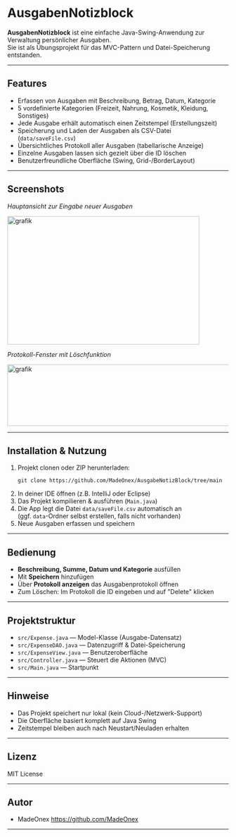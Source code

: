 # AusgabenNotizblock

**AusgabenNotizblock** ist eine einfache Java-Swing-Anwendung zur Verwaltung persönlicher Ausgaben.  
Sie ist als Übungsprojekt für das MVC-Pattern und Datei-Speicherung entstanden.

---

## Features

- Erfassen von Ausgaben mit Beschreibung, Betrag, Datum, Kategorie
- 5 vordefinierte Kategorien (Freizeit, Nahrung, Kosmetik, Kleidung, Sonstiges)
- Jede Ausgabe erhält automatisch einen Zeitstempel (Erstellungszeit)
- Speicherung und Laden der Ausgaben als CSV-Datei (`data/saveFile.csv`)
- Übersichtliches Protokoll aller Ausgaben (tabellarische Anzeige)
- Einzelne Ausgaben lassen sich gezielt über die ID löschen
- Benutzerfreundliche Oberfläche (Swing, Grid-/BorderLayout)

---

## Screenshots

*Hauptansicht zur Eingabe neuer Ausgaben*

<img width="437" height="292" alt="grafik" src="https://github.com/user-attachments/assets/92d42b6f-0edf-4caf-b276-f88aec13ff93" />


*Protokoll-Fenster mit Löschfunktion*

<img width="748" height="140" alt="grafik" src="https://github.com/user-attachments/assets/7cf94925-c26f-41c5-a8c2-e90191012c33" />


---

## Installation & Nutzung

1. Projekt clonen oder ZIP herunterladen:
    ```
    git clone https://github.com/MadeOnex/AusgabeNotizBlock/tree/main
    ```
2. In deiner IDE öffnen (z.B. IntelliJ oder Eclipse)
3. Das Projekt kompilieren & ausführen (`Main.java`)
4. Die App legt die Datei `data/saveFile.csv` automatisch an  
   (ggf. `data`-Ordner selbst erstellen, falls nicht vorhanden)
5. Neue Ausgaben erfassen und speichern

---

## Bedienung

- **Beschreibung, Summe, Datum und Kategorie** ausfüllen
- Mit **Speichern** hinzufügen
- Über **Protokoll anzeigen** das Ausgabenprotokoll öffnen
- Zum Löschen: Im Protokoll die ID eingeben und auf "Delete" klicken

---

## Projektstruktur

- `src/Expense.java` — Model-Klasse (Ausgabe-Datensatz)
- `src/ExpenseDAO.java` — Datenzugriff & Datei-Speicherung
- `src/ExpenseView.java` — Benutzeroberfläche
- `src/Controller.java` — Steuert die Aktionen (MVC)
- `src/Main.java` — Startpunkt

---

## Hinweise

- Das Projekt speichert nur lokal (kein Cloud-/Netzwerk-Support)
- Die Oberfläche basiert komplett auf Java Swing
- Zeitstempel bleiben auch nach Neustart/Neuladen erhalten

---

## Lizenz

MIT License

---

## Autor 


- MadeOnex https://github.com/MadeOnex

---

